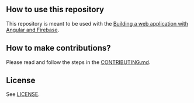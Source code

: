 ## How to use this repository

This repository is meant to be used with the [Building a web application with Angular and Firebase](https://codelabs.developers.google.com/codelabs/building-a-web-app-with-angular-and-firebase).

## How to make contributions?

Please read and follow the steps in the [CONTRIBUTING.md](CONTRIBUTING.md).

## License

See [LICENSE](LICENSE).

